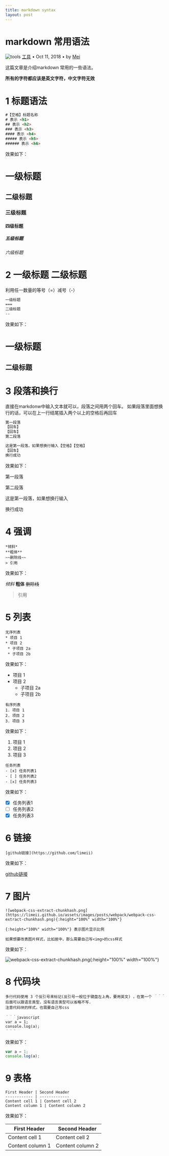 ```yaml
---
title: markdown syntax
layout: post
---
```


# markdown 常用语法

<div class="title-meta">
    <span><img class="title-category-img" src="../../../assets/images/categories/tools.svg" alt="tools"></span>
    <span><a class="github-link" href="/2018/09/19/issues-tools.html">工具</a></span>
    <span class="title-bullet">•</span>
    <span>Oct 11, 2018</span>
    <span class="title-bullet">•</span>
    <span>by <a class="github-link" href="http://github.com/limeii" title="http://github.com/limeii">Mei</a></span>
</div>

这篇文章是介绍markdown 常用的一些语法。


**所有的字符都应该是英文字符，中文字符无效**

# 1 标题语法

```html
#【空格】标题名称
# 表示 <h1>
## 表示 <h2>
### 表示 <h3>
#### 表示 <h4>
##### 表示 <h5>
###### 表示 <h6>
```
效果如下：
# 一级标题
## 二级标题 
### 三级标题 
#### 四级标题
##### 五级标题
###### 六级标题

# 2 一级标题 二级标题
利用任一数量的等号（=）减号（-）
```html
一级标题
===
二级标题
--
```
效果如下：

一级标题
=
二级标题
-

# 3 段落和换行
直接在markdonw中输入文本就可以，段落之间用两个回车。
如果段落里面想换行的话，可以在上一行结尾插入两个以上的空格后再回车

```html
第一段落
【回车】
【回车】
第二段落

这是第一段落，如果想换行输入【空格】【空格】
【回车】
换行成功
```
效果如下：


第一段落


第二段落


这是第一段落，如果想换行输入  

换行成功

# 4 强调
```
*倾斜*
**粗体**
~~删除线~~
> 引用
```
效果如下：


*倾斜*
**粗体**
~~删除线~~
> 引用

# 5 列表
```
无序列表
* 项目 1
* 项目 2
 * 子项目 2a
 * 子项目 2b
```
效果如下：


* 项目 1
* 项目 2
  * 子项目 2a
  * 子项目 2b

```
有序列表
1. 项目 1
2. 项目 2
3. 项目 3
```
 效果如下：


1. 项目 1
2. 项目 2
3. 项目 3


```
任务列表
- [x] 任务列表1
- [ ] 任务列表2
- [x] 任务列表3
```
效果如下：


- [x] 任务列表1
- [ ] 任务列表2
- [x] 任务列表3

# 6 链接
```
[github链接](https://github.com/limeii)
```
效果如下：


[github链接](https://github.com/limeii)

# 7 图片
```
![webpack-css-extract-chunkhash.png](https://limeii.github.io/assets/images/posts/webpack/webpack-css-extract-chunkhash.png){:height="100%" width="100%"}

{:height="100%" width="100%"} 表示图片显示比例

如果想要改表图片样式，比如居中，那么需要自己写<img>的css样式

```
效果如下：


![webpack-css-extract-chunkhash.png](https://limeii.github.io/assets/images/posts/webpack/webpack-css-extract-chunkhash.png){:height="100%" width="100%"}

# 8 代码块
```
多行代码使用 3 个反引号来标记(反引号一般位于键盘左上角，要用英文) ，在第一个 ｀｀｀ 后面可以跟语言类型，没有语言类型可以省略不写.
注意代码块的样式，也需要自己写css

｀｀｀javascript
var a = 1;
console.log(a);
｀｀｀
```
效果如下：


```javascript
var a = 1;
console.log(a);
```

# 9 表格

```
First Header | Second Header
------------ | -------------
Content cell 1 | Content cell 2
Content column 1 | Content column 2
```

效果如下：


First Header | Second Header
------------ | -------------
Content cell 1 | Content cell 2
Content column 1 | Content column 2